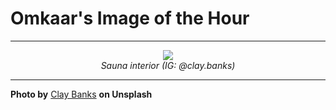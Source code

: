 # Omkaar's Image of the Hour

---

<div align="center">

<a href="https://unsplash.com/photos/a-wooden-sauna-overlooks-a-forest-view-xY6H6qv6HmI">
  <img src="https://images.unsplash.com/photo-1745894118353-88e64617e064?crop=entropy&cs=tinysrgb&fit=max&fm=jpg&ixid=M3w3NjA2Nzh8MHwxfHJhbmRvbXx8fHx8fHx8fDE3NTA1NzIwMDB8&ixlib=rb-4.1.0&q=80&w=1080" style="max-width:100%; height:auto;">
</a>

<br>
<i>Sauna interior (IG: @clay.banks)</i>

</div>

---

**Photo by** [Clay Banks](https://unsplash.com/@claybanks) **on Unsplash**
